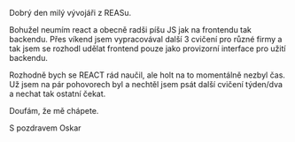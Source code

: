 Dobrý den milý vývojáři z REASu.

Bohužel neumím react a obecně radši píšu JS jak na frontendu tak backendu. Přes víkend jsem vypracovával další 3 cvičení pro různé firmy a tak jsem se rozhodl udělat frontend pouze jako provizorní interface pro užití backendu.

Rozhodně bych se REACT rád naučil, ale holt na to momentálně nezbyl čas. Už jsem na pár pohovorech byl a nechtěl jsem psát další cvičení týden/dva a nechat tak ostatní čekat.

Doufám, že mě chápete.

S pozdravem Oskar
